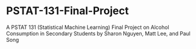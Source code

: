 # PSTAT-131-Final-Project
 A PSTAT 131 (Statistical Machine Learning) Final Project on Alcohol Consumption in Secondary Students by Sharon Nguyen, Matt Lee, and Paul Song
